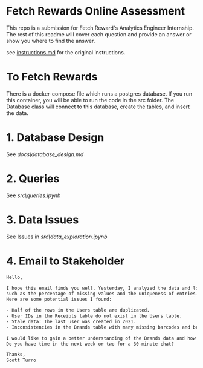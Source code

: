 # Fetch Rewards Online Assessment
This repo is a submission for Fetch Reward's Analytics Engineer Internship.
The rest of this readme will cover each question and 
provide an answer or show you where to find the answer.

see [instructions.md](docs/instructions.md) for the original instructions.

# To Fetch Rewards
There is a docker-compose file which runs a postgres database. If you run this container,
you will be able to run the code in the src folder. 
The Database class will connect to this database, create the tables, and insert the data.

# 1. Database Design
See _docs\database_design.md_

# 2. Queries
See _src\queries.ipynb_

# 3. Data Issues
See Issues in _src\data_exploration.ipynb_

# 4. Email to Stakeholder
 
```email
Hello,

I hope this email finds you well. Yesterday, I analyzed the data and looked at key metrics 
such as the percentage of missing values and the uniqueness of entries. 
Here are some potential issues I found:

- Half of the rows in the Users table are duplicated.
- User IDs in the Receipts table do not exist in the Users table.
- Stale data: The last user was created in 2021.
- Inconsistencies in the Brands table with many missing barcodes and brand codes.

I would like to gain a better understanding of the Brands data and how these tables will scale in the future. 
Do you have time in the next week or two for a 30-minute chat?

Thanks,
Scott Turro
```